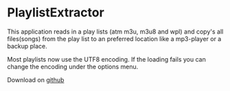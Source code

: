 # PlaylistExtractor
This application reads in a play lists (atm m3u, m3u8 and wpl) and copy's all files(songs) from the play list to an preferred location like a mp3-player or a backup place.

Most playlists now use the UTF8 encoding. If the loading fails you can change the encoding under the options menu.

Download on [github](https://github.com/depuits/PlaylistExtractor/releases)
